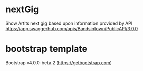 # nextGig
Show Artits next gig based upon information provided by API 
https://app.swaggerhub.com/apis/Bandsintown/PublicAPI/3.0.0

# bootstrap template 
Bootstrap v4.0.0-beta.2 (https://getbootstrap.com)